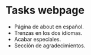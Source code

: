 # Tasks webpage

* Página de about en español.
* Trenzas en los dos idiomas.
* Acabar especiales.
* Sección de agradecimientos.